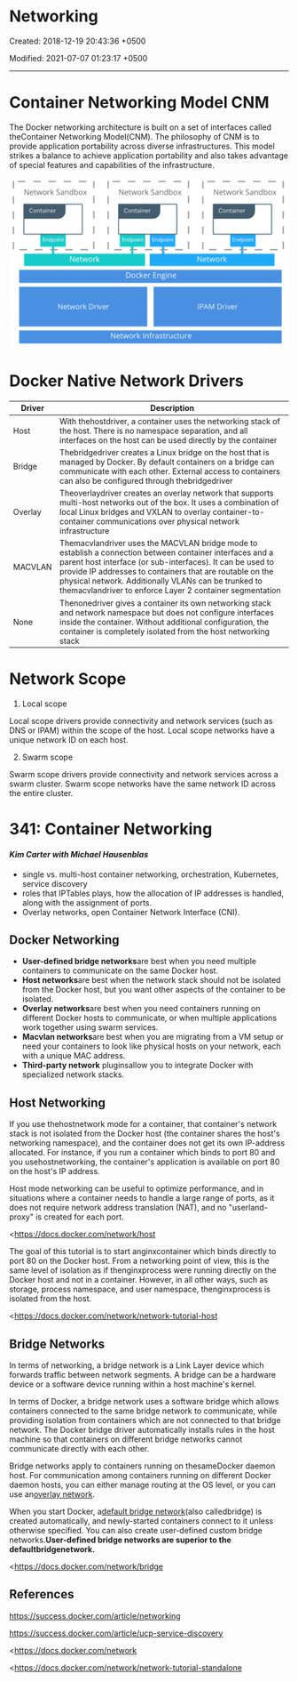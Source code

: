 # Networking

Created: 2018-12-19 20:43:36 +0500

Modified: 2021-07-07 01:23:17 +0500

---

# Container Networking Model CNM

The Docker networking architecture is built on a set of interfaces called theContainer Networking Model(CNM). The philosophy of CNM is to provide application portability across diverse infrastructures. This model strikes a balance to achieve application portability and also takes advantage of special features and capabilities of the infrastructure.

![Network Sandbox Container Endpoint Network Network Sandbox Container Endpoint Endpoint Docker Engine Network Driver Network Infrastructure Network Sandbox Container Endpoint Network IPAM Driver ](../../media/DevOps-Docker-Networking-image1.png)

# Docker Native Network Drivers

| **Driver** | **Description**                                                                                                                                                                                                                                                                                                                                           |
|-----------|-------------------------------------------------------------|
| Host       | With thehostdriver, a container uses the networking stack of the host. There is no namespace separation, and all interfaces on the host can be used directly by the container                                                                                                                                                                           |
| Bridge     | Thebridgedriver creates a Linux bridge on the host that is managed by Docker. By default containers on a bridge can communicate with each other. External access to containers can also be configured through thebridgedriver                                                                                                                         |
| Overlay    | Theoverlaydriver creates an overlay network that supports multi-host networks out of the box. It uses a combination of local Linux bridges and VXLAN to overlay container-to-container communications over physical network infrastructure                                                                                                              |
| MACVLAN    | Themacvlandriver uses the MACVLAN bridge mode to establish a connection between container interfaces and a parent host interface (or sub-interfaces). It can be used to provide IP addresses to containers that are routable on the physical network. Additionally VLANs can be trunked to themacvlandriver to enforce Layer 2 container segmentation |
| None       | Thenonedriver gives a container its own networking stack and network namespace but does not configure interfaces inside the container. Without additional configuration, the container is completely isolated from the host networking stack                                                                                                            |

# Network Scope

1.  Local scope

Local scope drivers provide connectivity and network services (such as DNS or IPAM) within the scope of the host. Local scope networks have a unique network ID on each host.

2.  Swarm scope

Swarm scope drivers provide connectivity and network services across a swarm cluster. Swarm scope networks have the same network ID across the entire cluster.

# 341: Container Networking

#### *Kim Carter with Michael Hausenblas*
-   single vs. multi-host container networking, orchestration, Kubernetes, service discovery
-   roles that IPTables plays, how the allocation of IP addresses is handled, along with the assignment of ports.
-   Overlay networks, open Container Network Interface (CNI).



## Docker Networking
-   **User-defined bridge networks**are best when you need multiple containers to communicate on the same Docker host.
-   **Host networks**are best when the network stack should not be isolated from the Docker host, but you want other aspects of the container to be isolated.
-   **Overlay networks**are best when you need containers running on different Docker hosts to communicate, or when multiple applications work together using swarm services.
-   **Macvlan networks**are best when you are migrating from a VM setup or need your containers to look like physical hosts on your network, each with a unique MAC address.
-   **Third-party network** pluginsallow you to integrate Docker with specialized network stacks.

## Host Networking

If you use thehostnetwork mode for a container, that container's network stack is not isolated from the Docker host (the container shares the host's networking namespace), and the container does not get its own IP-address allocated. For instance, if you run a container which binds to port 80 and you usehostnetworking, the container's application is available on port 80 on the host's IP address.

Host mode networking can be useful to optimize performance, and in situations where a container needs to handle a large range of ports, as it does not require network address translation (NAT), and no "userland-proxy" is created for each port.

<https://docs.docker.com/network/host

The goal of this tutorial is to start anginxcontainer which binds directly to port 80 on the Docker host. From a networking point of view, this is the same level of isolation as if thenginxprocess were running directly on the Docker host and not in a container. However, in all other ways, such as storage, process namespace, and user namespace, thenginxprocess is isolated from the host.

<https://docs.docker.com/network/network-tutorial-host

## Bridge Networks

In terms of networking, a bridge network is a Link Layer device which forwards traffic between network segments. A bridge can be a hardware device or a software device running within a host machine's kernel.

In terms of Docker, a bridge network uses a software bridge which allows containers connected to the same bridge network to communicate, while providing isolation from containers which are not connected to that bridge network. The Docker bridge driver automatically installs rules in the host machine so that containers on different bridge networks cannot communicate directly with each other.

Bridge networks apply to containers running on thesameDocker daemon host. For communication among containers running on different Docker daemon hosts, you can either manage routing at the OS level, or you can use an[overlay network](https://docs.docker.com/network/overlay/).

When you start Docker, a[default bridge network](https://docs.docker.com/network/bridge/#use-the-default-bridge-network)(also calledbridge) is created automatically, and newly-started containers connect to it unless otherwise specified. You can also create user-defined custom bridge networks.**User-defined bridge networks are superior to the defaultbridgenetwork.**

<https://docs.docker.com/network/bridge

## References

<https://success.docker.com/article/networking>

<https://success.docker.com/article/ucp-service-discovery>

<https://docs.docker.com/network

<https://docs.docker.com/network/network-tutorial-standalone
